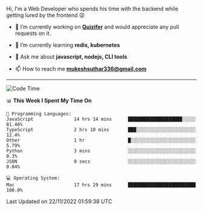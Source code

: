 Hi, I'm a Web Developer who spends his time with the backend while getting lured by the frontend 😜

- 🔭 I’m currently working on **[Quizifer](https://github.com/SutharMukesh/Quizifer/)** and would appreciate any pull requests on it.

- 🌱 I’m currently learning **redis, kubernetes**

- 💬 Ask me about **javascript, nodejs, CLI tools**

- 📫 How to reach me **mukeshsuthar336@gmail.com**

---
<!--START_SECTION:waka-->
![Code Time](http://img.shields.io/badge/Code%20Time-1%2C882%20hrs%2022%20mins-blue)

📊 **This Week I Spent My Time On** 

```text
💬 Programming Languages: 
JavaScript               14 hrs 14 mins      ████████████████████░░░░░   81.46% 
TypeScript               2 hrs 10 mins       ███░░░░░░░░░░░░░░░░░░░░░░   12.4% 
Other                    1 hr                █░░░░░░░░░░░░░░░░░░░░░░░░   5.79% 
Python                   3 mins              ░░░░░░░░░░░░░░░░░░░░░░░░░   0.3% 
JSON                     0 secs              ░░░░░░░░░░░░░░░░░░░░░░░░░   0.04%

💻 Operating System: 
Mac                      17 hrs 29 mins      █████████████████████████   100.0%

```


 Last Updated on 22/11/2022 01:59:38 UTC
<!--END_SECTION:waka-->
